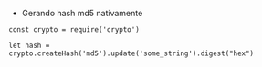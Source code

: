- Gerando hash md5 nativamente

```
const crypto = require('crypto')

let hash = crypto.createHash('md5').update('some_string').digest("hex")
```